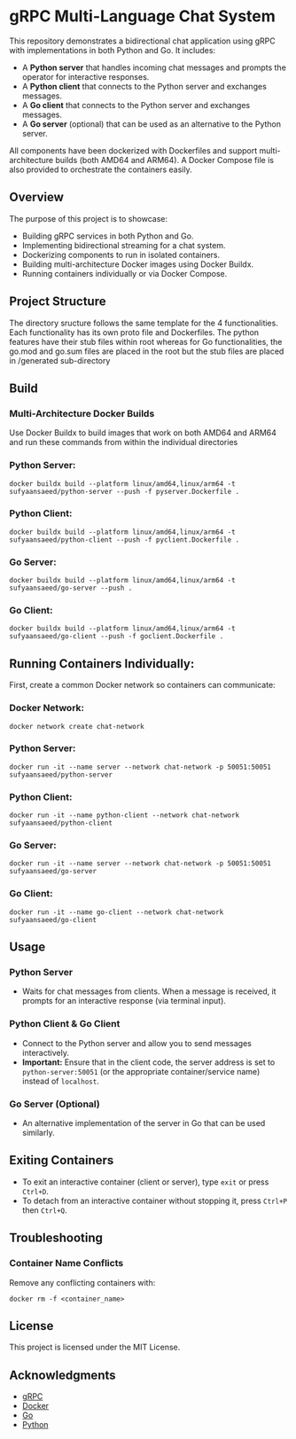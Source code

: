 # gRPC Multi-Language Chat System

This repository demonstrates a bidirectional chat application using gRPC with implementations in both Python and Go. It includes:

- A **Python server** that handles incoming chat messages and prompts the operator for interactive responses.
- A **Python client** that connects to the Python server and exchanges messages.
- A **Go client** that connects to the Python server and exchanges messages.
- A **Go server** (optional) that can be used as an alternative to the Python server.

All components have been dockerized with Dockerfiles and support multi-architecture builds (both AMD64 and ARM64). A Docker Compose file is also provided to orchestrate the containers easily.

## Overview

The purpose of this project is to showcase:

- Building gRPC services in both Python and Go.
- Implementing bidirectional streaming for a chat system.
- Dockerizing components to run in isolated containers.
- Building multi-architecture Docker images using Docker Buildx.
- Running containers individually or via Docker Compose.

## Project Structure

The directory sructure follows the same template for the 4 functionalities. Each functionality has its own proto file and Dockerfiles. The python features have their stub files within root whereas for Go functionalities, the go.mod and go.sum files are placed in the root but the stub files are placed in /generated sub-directory

## Build

### Multi-Architecture Docker Builds

Use Docker Buildx to build images that work on both AMD64 and ARM64 and run these commands from within the individual directories

### Python Server:
`docker buildx build --platform linux/amd64,linux/arm64 -t sufyaansaeed/python-server --push -f pyserver.Dockerfile .`

### Python Client:
`docker buildx build --platform linux/amd64,linux/arm64 -t sufyaansaeed/python-client --push -f pyclient.Dockerfile .`

### Go Server:
`docker buildx build --platform linux/amd64,linux/arm64 -t sufyaansaeed/go-server --push .`

### Go Client:
`docker buildx build --platform linux/amd64,linux/arm64 -t sufyaansaeed/go-client --push -f goclient.Dockerfile .`

## Running Containers Individually:

First, create a common Docker network so containers can communicate:
### Docker Network:
`docker network create chat-network`

### Python Server:
`docker run -it --name server --network chat-network -p 50051:50051 sufyaansaeed/python-server`

### Python Client:
`docker run -it --name python-client --network chat-network sufyaansaeed/python-client`

### Go Server:
`docker run -it --name server --network chat-network -p 50051:50051 sufyaansaeed/go-server`

### Go Client:
`docker run -it --name go-client --network chat-network sufyaansaeed/go-client`


## Usage

### Python Server
- Waits for chat messages from clients. When a message is received, it prompts for an interactive response (via terminal input).

### Python Client & Go Client
- Connect to the Python server and allow you to send messages interactively.
- **Important:** Ensure that in the client code, the server address is set to `python-server:50051` (or the appropriate container/service name) instead of `localhost`.

### Go Server (Optional)
- An alternative implementation of the server in Go that can be used similarly.

## Exiting Containers

- To exit an interactive container (client or server), type `exit` or press `Ctrl+D`.
- To detach from an interactive container without stopping it, press `Ctrl+P` then `Ctrl+Q`.

## Troubleshooting

### Container Name Conflicts
Remove any conflicting containers with:

`docker rm -f <container_name>`

## License

This project is licensed under the MIT License.

## Acknowledgments

- [gRPC](https://grpc.io/)
- [Docker](https://www.docker.com/)
- [Go](https://golang.org/)
- [Python](https://www.python.org/)
